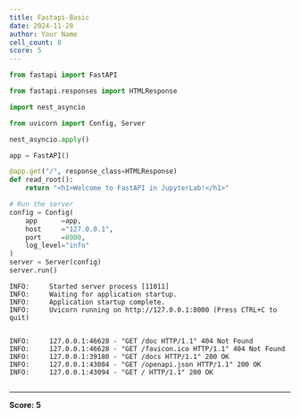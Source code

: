 ```yaml
---
title: Fastapi-Basic
date: 2024-11-28
author: Your Name
cell_count: 8
score: 5
---
```


```python
from fastapi import FastAPI
```


```python
from fastapi.responses import HTMLResponse
```


```python
import nest_asyncio
```


```python
from uvicorn import Config, Server
```


```python
nest_asyncio.apply()
```


```python
app = FastAPI()
```


```python
@app.get("/", response_class=HTMLResponse)
def read_root():
    return "<h1>Welcome to FastAPI in JupyterLab!</h1>"

# Run the server
config = Config(
    app      =app,
    host     ="127.0.0.1",
    port     =8000,
    log_level="info"
)
server = Server(config)
server.run()
```

    INFO:     Started server process [11011]
    INFO:     Waiting for application startup.
    INFO:     Application startup complete.
    INFO:     Uvicorn running on http://127.0.0.1:8000 (Press CTRL+C to quit)


    INFO:     127.0.0.1:46628 - "GET /doc HTTP/1.1" 404 Not Found
    INFO:     127.0.0.1:46628 - "GET /favicon.ico HTTP/1.1" 404 Not Found
    INFO:     127.0.0.1:39180 - "GET /docs HTTP/1.1" 200 OK
    INFO:     127.0.0.1:43084 - "GET /openapi.json HTTP/1.1" 200 OK
    INFO:     127.0.0.1:43094 - "GET / HTTP/1.1" 200 OK



```python

```


---
**Score: 5**
